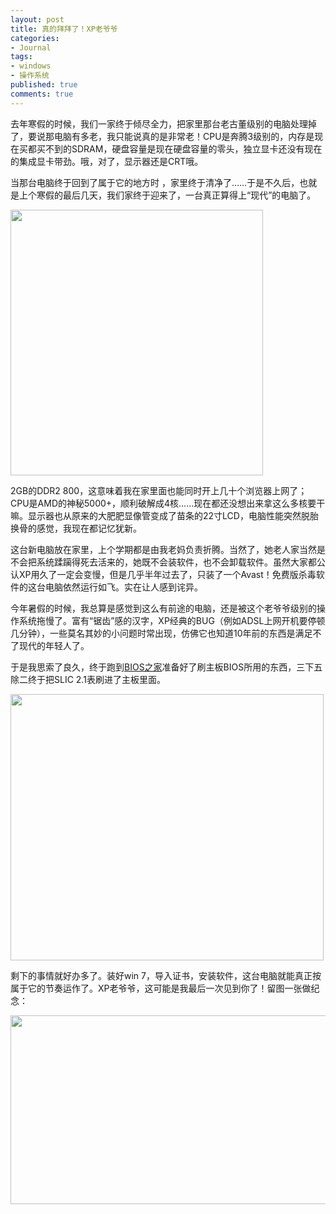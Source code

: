 ```yaml
---
layout: post
title: 真的拜拜了！XP老爷爷
categories:
- Journal
tags:
- windows
- 操作系统
published: true
comments: true
---
```

<p>去年寒假的时候，我们一家终于倾尽全力，把家里那台老古董级别的电脑处理掉了，要说那电脑有多老，我只能说真的是非常老！CPU是奔腾3级别的，内存是现在买都买不到的SDRAM，硬盘容量是现在硬盘容量的零头，独立显卡还没有现在的集成显卡带劲。哦，对了，显示器还是CRT哦。</p>

<p>当那台电脑终于回到了属于它的地方时 ，家里终于清净了……于是不久后，也就是上个寒假的最后几天，我们家终于迎来了，一台真正算得上“现代”的电脑了。</p>

<p><a href="http://trowa.org/wp-content/media/2010/07/3.jpg"><img class="alignnone size-full wp-image-739" title="任务管理器" src="http://trowa.org/wp-content/media/2010/07/3.jpg" alt="" width="404" height="425" /></a></p>

<p>2GB的DDR2 800，这意味着我在家里面也能同时开上几十个浏览器上网了； CPU是AMD的神秘5000+，顺利破解成4核……现在都还没想出来拿这么多核要干嘛。显示器也从原来的大肥肥显像管变成了苗条的22寸LCD，电脑性能突然脱胎换骨的感觉，我现在都记忆犹新。</p>

<p>这台新电脑放在家里，上个学期都是由我老妈负责折腾。当然了，她老人家当然是不会把系统蹂躏得死去活来的，她既不会装软件，也不会卸载软件。虽然大家都公认XP用久了一定会变慢，但是几乎半年过去了，只装了一个Avast！免费版杀毒软件的这台电脑依然运行如飞。实在让人感到诧异。</p>

<p>今年暑假的时候，我总算是感觉到这么有前途的电脑，还是被这个老爷爷级别的操作系统拖慢了。富有“锯齿”感的汉字，XP经典的BUG（例如ADSL上网开机要停顿几分钟），一些莫名其妙的小问题时常出现，仿佛它也知道10年前的东西是满足不了现代的年轻人了。</p>

<p>于是我思索了良久，终于跑到<a href="http://www.bios.net.cn/">BIOS之家</a>准备好了刷主板BIOS所用的东西，三下五除二终于把SLIC 2.1表刷进了主板里面。</p>

<p><a href="http://trowa.org/wp-content/media/2010/07/2.jpg"><img class="alignnone size-full wp-image-740" title="SLIC 2.1" src="http://trowa.org/wp-content/media/2010/07/2.jpg" alt="" width="501" height="426" /></a></p>

<p>剩下的事情就好办多了。装好win 7，导入证书，安装软件，这台电脑就能真正按属于它的节奏运作了。XP老爷爷，这可能是我最后一次见到你了！留图一张做纪念：</p>

<p><a href="http://trowa.org/wp-content/media/2010/07/4.jpg"><img class="alignnone size-full wp-image-741" title="XP最后的纪念" src="http://trowa.org/wp-content/media/2010/07/4.jpg" alt="" width="538" height="302" /></a></p>
